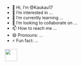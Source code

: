 - 👋 Hi, I’m @Kaukau17
- 👀 I’m interested in ...
- 🌱 I’m currently learning ...
- 💞️ I’m looking to collaborate on ...
- 📫 How to reach me ...
- 😄 Pronouns: ...
- ⚡ Fun fact: ...

<img src=" https://icongr.am/devicon/debian-original-wordmark.svg?size=128&color=currentColor " width="40" height="40"/>

